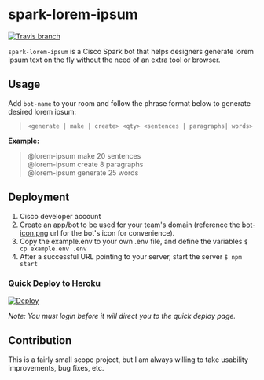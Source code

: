 # spark-lorem-ipsum
[![Travis branch](https://img.shields.io/travis/brh55/spark-lorem-ipsum/master.svg)]()

`spark-lorem-ipsum` is a Cisco Spark bot that helps designers generate lorem ipsum text on the fly without the need of an extra tool or browser.

## Usage
Add `bot-name` to your room and follow the phrase format below to generate desired lorem ipsum:

> `<generate | make | create> <qty> <sentences | paragraphs| words>`

**Example:**

> @lorem-ipsum make 20 sentences  
> @lorem-ipsum create 8 paragraphs    
> @lorem-ipsum generate 25 words

## Deployment
1. Cisco developer account
2. Create an app/bot to be used for your team's domain (reference the [bot-icon.png](https://raw.githubusercontent.com/brh55/spark-lorem-ipsum/master/bot-icon.png) url for the bot's icon for convenience).
3. Copy the example.env to your own .env file, and define the variables
    `$ cp example.env .env`
4. After a successful URL pointing to your server, start the server
    `$ npm start`

### Quick Deploy to Heroku
[![Deploy](https://www.herokucdn.com/deploy/button.png)](https://heroku.com/deploy)

*Note: You must login before it will direct you to the quick deploy page.*

## Contribution
This is a fairly small scope project, but I am always willing to take usability improvements, bug fixes, etc.
